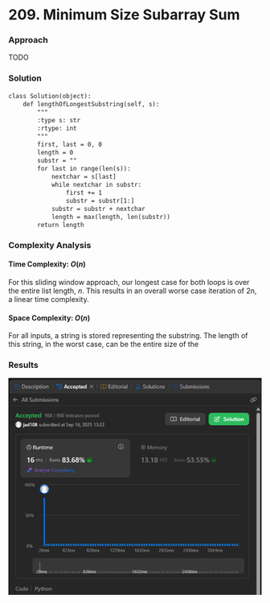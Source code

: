 # 209. Minimum Size Subarray Sum

### Approach
TODO

### Solution
```
class Solution(object):
    def lengthOfLongestSubstring(self, s):
        """
        :type s: str
        :rtype: int
        """
        first, last = 0, 0
        length = 0
        substr = ""
        for last in range(len(s)):
            nextchar = s[last]
            while nextchar in substr:
                first += 1
                substr = substr[1:]
            substr = substr + nextchar
            length = max(length, len(substr))
        return length
```

### Complexity Analysis
#### Time Complexity: $O(n)$
For this sliding window approach, our longest case for both loops is over the entire list length, $n$. This results in an overall worse case iteration of 2n, a linear time complexity. 

#### Space Complexity: $O(n)$
For all inputs, a string is stored representing the substring. The length of this string, in the worst case, can be the entire size of the 

### Results

![screenshot](/sliding_window/medium/3_longest_substr_wo_repeat/3_longest_substr_wo_repeat.png)
